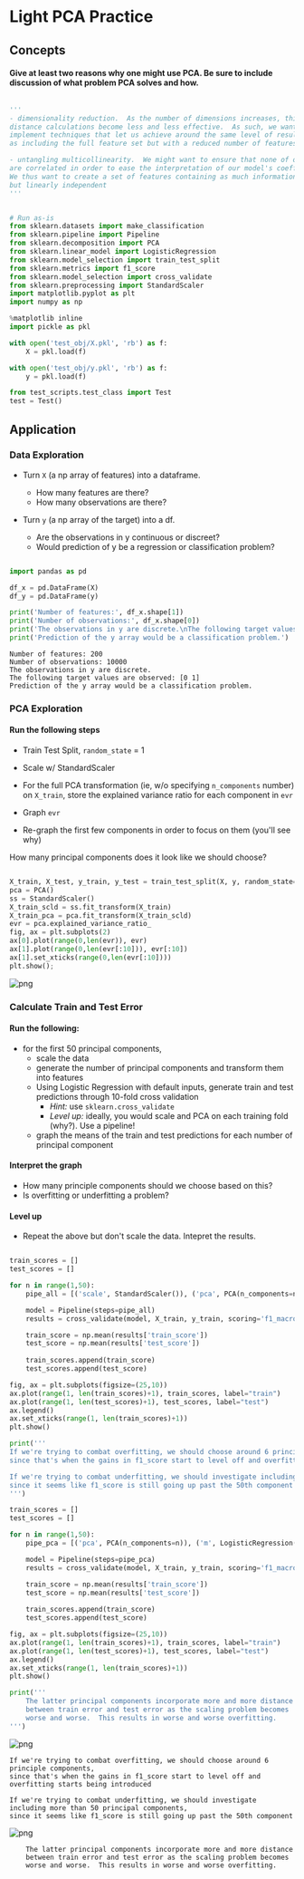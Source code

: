 # Light PCA Practice

## Concepts

#### Give at least two reasons why one might use PCA.  Be sure to include discussion of what problem PCA solves and how.


```python

'''
- dimensionality reduction.  As the number of dimensions increases, things like
distance calculations become less and less effective.  As such, we want to 
implement techniques that let us achieve around the same level of results
as including the full feature set but with a reduced number of features.

- untangling multicollinearity.  We might want to ensure that none of our features
are correlated in order to ease the interpretation of our model's coefficients.  
We thus want to create a set of features containing as much information as possible
but linearly independent
'''
```


```python

# Run as-is
from sklearn.datasets import make_classification
from sklearn.pipeline import Pipeline
from sklearn.decomposition import PCA
from sklearn.linear_model import LogisticRegression
from sklearn.model_selection import train_test_split
from sklearn.metrics import f1_score
from sklearn.model_selection import cross_validate
from sklearn.preprocessing import StandardScaler
import matplotlib.pyplot as plt
import numpy as np

%matplotlib inline
import pickle as pkl

with open('test_obj/X.pkl', 'rb') as f:
    X = pkl.load(f)

with open('test_obj/y.pkl', 'rb') as f:
    y = pkl.load(f)  

from test_scripts.test_class import Test
test = Test()
```



## Application

### Data Exploration

- Turn `X` (a np array of features) into a dataframe.  
    - How many features are there? 
    - How many observations are there?

- Turn `y` (a np array of the target) into a df.
    - Are the observations in y continuous or discreet?
    - Would prediction of y be a regression or classification problem?


```python

import pandas as pd

df_x = pd.DataFrame(X)
df_y = pd.DataFrame(y)

print('Number of features:', df_x.shape[1])
print('Number of observations:', df_x.shape[0])
print('The observations in y are discrete.\nThe following target values are observed:', df_y.iloc[:,0].unique())
print('Prediction of the y array would be a classification problem.')
```

    Number of features: 200
    Number of observations: 10000
    The observations in y are discrete.
    The following target values are observed: [0 1]
    Prediction of the y array would be a classification problem.


### PCA Exploration

#### Run the following steps
- Train Test Split, `random_state` = 1

- Scale w/ StandardScaler

- For the full PCA transformation (ie, w/o specifying `n_components` number)
on `X_train`, store the explained variance ratio for each component 
in `evr`

- Graph `evr`

- Re-graph the first few components in order to focus on them (you'll see why)

How many principal components does it look like we should choose?


```python

X_train, X_test, y_train, y_test = train_test_split(X, y, random_state=1)
pca = PCA()
ss = StandardScaler()
X_train_scld = ss.fit_transform(X_train)
X_train_pca = pca.fit_transform(X_train_scld)
evr = pca.explained_variance_ratio_
fig, ax = plt.subplots(2)
ax[0].plot(range(0,len(evr)), evr)
ax[1].plot(range(0,len(evr[:10])), evr[:10])
ax[1].set_xticks(range(0,len(evr[:10])))
plt.show();
```


![png](index_files/index_7_0.png)


### Calculate Train and Test Error

#### Run the following:
- for the first 50 principal components,
  - scale the data
  - generate the number of principal components and transform them into features
  - Using Logistic Regression with default inputs, generate train and test predictions through 10-fold cross validation
    - *Hint:* use `sklearn.cross_validate`
    - *Level up:* ideally, you would scale and PCA on each training fold (why?).  Use a pipeline!
  - graph the means of the train and test predictions for each number of principal component

#### Interpret the graph  
- How many principle components should we choose based on this?
- Is overfitting or underfitting a problem?

#### Level up
- Repeat the above but don't scale the data.  Intepret the results.


```python

train_scores = []
test_scores = []

for n in range(1,50):
    pipe_all = [('scale', StandardScaler()), ('pca', PCA(n_components=n)), ('m', LogisticRegression())]

    model = Pipeline(steps=pipe_all)
    results = cross_validate(model, X_train, y_train, scoring='f1_macro', cv=10, return_train_score=True, )

    train_score = np.mean(results['train_score'])
    test_score = np.mean(results['test_score'])
    
    train_scores.append(train_score)
    test_scores.append(test_score)

fig, ax = plt.subplots(figsize=(25,10))
ax.plot(range(1, len(train_scores)+1), train_scores, label="train")
ax.plot(range(1, len(test_scores)+1), test_scores, label="test")
ax.legend()
ax.set_xticks(range(1, len(train_scores)+1))
plt.show()

print('''
If we're trying to combat overfitting, we should choose around 6 principle components, 
since that's when the gains in f1_score start to level off and overfitting starts being introduced 

If we're trying to combat underfitting, we should investigate including more than 50 principal components, 
since it seems like f1_score is still going up past the 50th component
''')

train_scores = []
test_scores = []

for n in range(1,50):
    pipe_pca = [('pca', PCA(n_components=n)), ('m', LogisticRegression())]

    model = Pipeline(steps=pipe_pca)
    results = cross_validate(model, X_train, y_train, scoring='f1_macro', cv=10, return_train_score=True, )

    train_score = np.mean(results['train_score'])
    test_score = np.mean(results['test_score'])
    
    train_scores.append(train_score)
    test_scores.append(test_score)

fig, ax = plt.subplots(figsize=(25,10))
ax.plot(range(1, len(train_scores)+1), train_scores, label="train")
ax.plot(range(1, len(test_scores)+1), test_scores, label="test")
ax.legend()
ax.set_xticks(range(1, len(train_scores)+1))
plt.show()

print('''
    The latter principal components incorporate more and more distance 
    between train error and test error as the scaling problem becomes
    worse and worse.  This results in worse and worse overfitting.
''')
```


![png](index_files/index_9_0.png)


    
    If we're trying to combat overfitting, we should choose around 6 principle components, 
    since that's when the gains in f1_score start to level off and overfitting starts being introduced 
    
    If we're trying to combat underfitting, we should investigate including more than 50 principal components, 
    since it seems like f1_score is still going up past the 50th component
    



![png](index_files/index_9_2.png)


    
        The latter principal components incorporate more and more distance 
        between train error and test error as the scaling problem becomes
        worse and worse.  This results in worse and worse overfitting.
    

